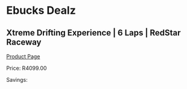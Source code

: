 
# Ebucks Dealz
## Xtreme Drifting Experience | 6 Laps | RedStar Raceway
[Product Page](https://www.ebucks.com/web/shop/productSelected.do?prodId=725844375&catId=322194323)

Price: R4099.00

Savings: 


	
